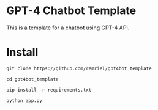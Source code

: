 # GPT-4 Chatbot Template

This is a template for a chatbot using GPT-4 API.

# Install

    git clone https://github.com/remriel/gpt4bot_template

    cd gpt4bot_template

    pip install -r requirements.txt

    python app.py
